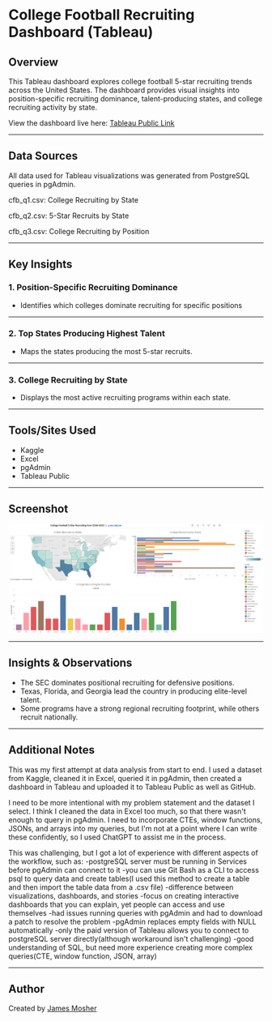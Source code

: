 # College Football Recruiting Dashboard (Tableau)

## Overview
This Tableau dashboard explores college football 5-star recruiting trends across the United States. The dashboard provides visual insights into position-specific recruiting dominance, talent-producing states, and college recruiting activity by state.

View the dashboard live here: [Tableau Public Link](https://public.tableau.com/app/profile/james.mosher/viz/cfb_project/recruiting_dashboard)

---

## Data Sources

All data used for Tableau visualizations was generated from PostgreSQL queries in pgAdmin.

cfb_q1.csv: College Recruiting by State

cfb_q2.csv: 5-Star Recruits by State

cfb_q3.csv: College Recruiting by Position

---

## Key Insights

### 1. Position-Specific Recruiting Dominance
- Identifies which colleges dominate recruiting for specific positions

---

### 2. Top States Producing Highest Talent
- Maps the states producing the most 5-star recruits.

---

### 3. College Recruiting by State
- Displays the most active recruiting programs within each state.

---

## Tools/Sites Used
- Kaggle
- Excel
- pgAdmin
- Tableau Public

---

## Screenshot
![CFB Recruiting Dashboard Preview](cfb_dashboard_tableau.png)

---

## Insights & Observations
- The SEC dominates positional recruiting for defensive positions.
- Texas, Florida, and Georgia lead the country in producing elite-level talent.
- Some programs have a strong regional recruiting footprint, while others recruit nationally.

---

## Additional Notes

This was my first attempt at data analysis from start to end. I used a dataset from Kaggle, cleaned it in Excel, queried it in pgAdmin, then created a dashboard in Tableau and uploaded it to Tableau Public as well as GitHub.

I need to be more intentional with my problem statement and the dataset I select. I think I cleaned the data in Excel too much, so that there wasn't enough to query in pgAdmin. I need to incorporate CTEs, window functions, JSONs, and arrays into my queries, but I'm not at a point where I can write these confidently, so I used ChatGPT to assist me in the process.

This was challenging, but I got a lot of experience with different aspects of the workflow, such as:
-postgreSQL server must be running in Services before pgAdmin can connect to it
-you can use Git Bash as a CLI to access psql to query data and create tables(I used this method to create a table and then import the table data from a .csv file)
-difference between visualizations, dashboards, and stories
-focus on creating interactive dashboards that you can explain, yet people can access and use themselves
-had issues running queries with pgAdmin and had to download a patch to resolve the problem
-pgAdmin replaces empty fields with NULL automatically
-only the paid version of Tableau allows you to connect to postgreSQL server directly(although workaround isn't challenging)
-good understanding of SQL, but need more experience creating more complex queries(CTE, window function, JSON, array)

---

## Author
Created by [James Mosher](https://www.linkedin.com/)

